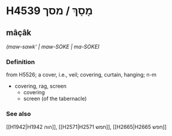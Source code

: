 # H4539 מָסָךְ / מסך

## mâçâk

_(maw-sawk' | maw-SOKE | ma-SOKE)_

### Definition

from H5526; a cover, i.e., veil; covering, curtain, hanging; n-m

- covering, rag, screen
  - covering
  - screen (of the tabernacle)

### See also

[[H1942|H1942 הוה]], [[H2571|H2571 חמש]], [[H2665|H2665 חפש]]

